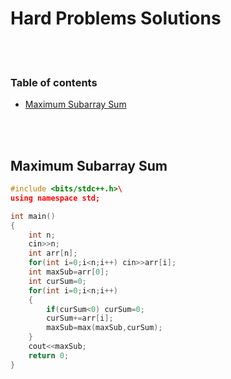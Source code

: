 # Hard Problems Solutions

<br><br>

### Table of contents
- [Maximum Subarray Sum](#maximum-subarray-sum)

<br><br>

## Maximum Subarray Sum
```cpp
#include <bits/stdc++.h>\
using namespace std;

int main()
{
    int n;
    cin>>n;
    int arr[n];
    for(int i=0;i<n;i++) cin>>arr[i];
    int maxSub=arr[0];
    int curSum=0;
    for(int i=0;i<n;i++)
    {
    	if(curSum<0) curSum=0;
    	curSum+=arr[i];
    	maxSub=max(maxSub,curSum);
    }
    cout<<maxSub;
    return 0;
}
```